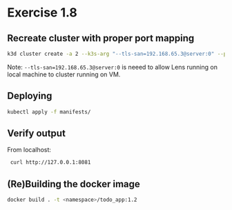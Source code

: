 # Exercise 1.8

## Recreate cluster with proper port mapping

```sh
k3d cluster create -a 2 --k3s-arg "--tls-san=192.168.65.3@server:0" --port 8082:30080@agent:0 -p 8081:80@loadbalancer
```

Note: `--tls-san=192.168.65.3@server:0` is neeed to allow Lens running on local machine to cluster running on VM.  

## Deploying

```sh
kubectl apply -f manifests/
```

## Verify output

From localhost:

```sh
 curl http://127.0.0.1:8081
```

## (Re)Building the docker image

```sh
docker build . -t <namespace>/todo_app:1.2
```
